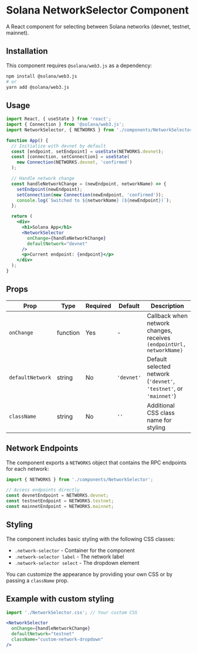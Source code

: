 # Solana NetworkSelector Component

A React component for selecting between Solana networks (devnet, testnet, mainnet).

## Installation

This component requires `@solana/web3.js` as a dependency:

```bash
npm install @solana/web3.js
# or
yarn add @solana/web3.js
```

## Usage

```jsx
import React, { useState } from 'react';
import { Connection } from '@solana/web3.js';
import NetworkSelector, { NETWORKS } from './components/NetworkSelector';

function App() {
  // Initialize with devnet by default
  const [endpoint, setEndpoint] = useState(NETWORKS.devnet);
  const [connection, setConnection] = useState(
    new Connection(NETWORKS.devnet, 'confirmed')
  );

  // Handle network change
  const handleNetworkChange = (newEndpoint, networkName) => {
    setEndpoint(newEndpoint);
    setConnection(new Connection(newEndpoint, 'confirmed'));
    console.log(`Switched to ${networkName} (${newEndpoint})`);
  };

  return (
    <div>
      <h1>Solana App</h1>
      <NetworkSelector 
        onChange={handleNetworkChange} 
        defaultNetwork="devnet" 
      />
      <p>Current endpoint: {endpoint}</p>
    </div>
  );
}
```

## Props

| Prop | Type | Required | Default | Description |
|------|------|----------|---------|-------------|
| `onChange` | function | Yes | - | Callback when network changes, receives `(endpointUrl, networkName)` |
| `defaultNetwork` | string | No | `'devnet'` | Default selected network (`'devnet'`, `'testnet'`, or `'mainnet'`) |
| `className` | string | No | `''` | Additional CSS class name for styling |

## Network Endpoints

The component exports a `NETWORKS` object that contains the RPC endpoints for each network:

```js
import { NETWORKS } from './components/NetworkSelector';

// Access endpoints directly
const devnetEndpoint = NETWORKS.devnet;
const testnetEndpoint = NETWORKS.testnet;
const mainnetEndpoint = NETWORKS.mainnet;
```

## Styling

The component includes basic styling with the following CSS classes:

- `.network-selector` - Container for the component
- `.network-selector label` - The network label
- `.network-selector select` - The dropdown element

You can customize the appearance by providing your own CSS or by passing a `className` prop.

## Example with custom styling

```jsx
import './NetworkSelector.css'; // Your custom CSS

<NetworkSelector 
  onChange={handleNetworkChange} 
  defaultNetwork="testnet"
  className="custom-network-dropdown"
/>
``` 